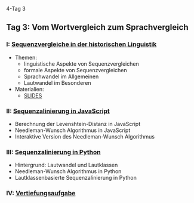 4-Tag 3

## Tag 3: Vom Wortvergleich zum Sprachvergleich

### I: [Sequenzvergleiche in der historischen Linguistik](sitzung-3-1.html)

* Themen:
    - linguistische Aspekte von Sequenzvergleichen
    - formale Aspekte von Sequenzvergleichen
    - Sprachwandel im Allgemeinen
    - Lautwandel im Besonderen
* Materialien:
    - [SLIDES](slides/sitzung-3-1.html)


### II: [Sequenzalinierung in JavaScript](sitzung-3-2.html)
  - Berechnung der Levenshtein-Distanz in JavaScript
  - Needleman-Wunsch Algorithmus in JavaScript
  - Interaktive Version des Needleman-Wunsch Algorithmus

### III: [Sequenzalinierung in Python](sitzung-3-3.html)
  - Hintergrund: Lautwandel und Lautklassen
  - Needleman-Wunsch Algorithmus in Python
  - Lautklassenbasierte Sequenzalinierung in Python

### IV: [Vertiefungsaufgabe](sitzung-3-4.html)

